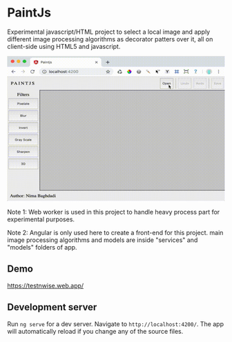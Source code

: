 # PaintJs

Experimental javascript/HTML project to select a local image and apply different image processing algorithms as decorator patters over it, all on client-side using HTML5 and javascript.

![alt text](https://raw.githubusercontent.com/eleboys/paintjs/master/preview.gif)

Note 1: Web worker is used in this project to handle heavy process part for experimental purposes.

Note 2: Angular is only used here to create a front-end for this project. main image processing algorithms and models are inside "services" and "models" folders of app.

## Demo
<https://testnwise.web.app/>

## Development server

Run `ng serve` for a dev server. Navigate to `http://localhost:4200/`. The app will automatically reload if you change any of the source files.
